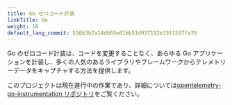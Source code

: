 ```yaml
---
title: Go ゼロコード計装
linkTitle: Go
weight: 16
default_lang_commit: 538b3b7a14d665e01bb51d937192e33f1537fa76
---
```


Go のゼロコード計装は、コードを変更することなく、あらゆる Go アプリケーションを計装し、多くの人気のあるライブラリやフレームワークからテレメトリーデータをキャプチャする方法を提供します。

このプロジェクトは現在進行中の作業であり、詳細については[opentelemetry-go-instrumentation リポジトリ](https://github.com/open-telemetry/opentelemetry-go-instrumentation/)をご覧ください。
